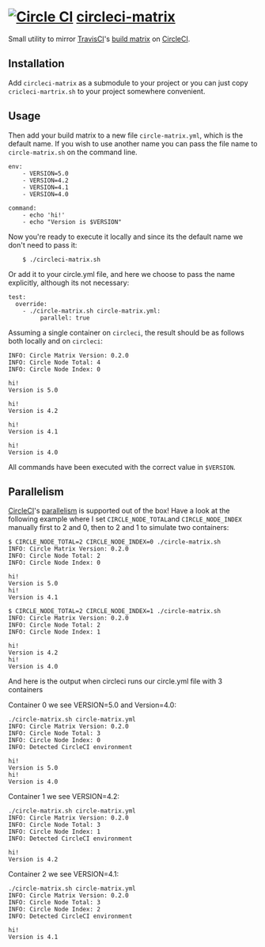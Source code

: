 [![Circle CI](https://circleci.com/gh/winksaville/circleci-matrix.svg?style=shield)](https://circleci.com/gh/winksaville/circleci-matrix)
[circleci-matrix][]
===================

Small utility to mirror [TravisCI][]'s [build matrix][] on [CircleCI][].

## Installation

Add `circleci-matrix` as a submodule to your project or you can just
copy `cricleci-martrix.sh` to your project somewhere convenient.

## Usage

Then add your build matrix to a new file `circle-matrix.yml`, which is
the default name. If you wish to use another name you can pass the
file name to `circle-matrix.sh` on the command line.
```
env:
    - VERSION=5.0
    - VERSION=4.2
    - VERSION=4.1
    - VERSION=4.0

command:
    - echo 'hi!'
    - echo "Version is $VERSION"
```
Now you're ready to execute it locally and since its the default name
we don't need to pass it:
```
    $ ./circleci-matrix.sh
```
Or add it to your circle.yml file, and here we choose to pass the
name explicitly, although its not necessary:
```
test:
  override:
    - ./circle-matrix.sh circle-matrix.yml:
         parallel: true
```
Assuming a single container on `circleci`, the result should
be as follows both locally and on `circleci`:
```
INFO: Circle Matrix Version: 0.2.0
INFO: Circle Node Total: 4
INFO: Circle Node Index: 0

hi!
Version is 5.0

hi!
Version is 4.2

hi!
Version is 4.1

hi!
Version is 4.0
```
All commands have been executed with the correct value in `$VERSION`.

## Parallelism

[CircleCI][]'s [parallelism][] is supported out of the box! Have a look at the following
example where I set `CIRCLE_NODE_TOTAL`and `CIRCLE_NODE_INDEX` manually
first to 2 and 0, then to 2 and 1 to simulate two containers:
```
$ CIRCLE_NODE_TOTAL=2 CIRCLE_NODE_INDEX=0 ./circle-matrix.sh
INFO: Circle Matrix Version: 0.2.0
INFO: Circle Node Total: 2
INFO: Circle Node Index: 0

hi!
Version is 5.0
hi!
Version is 4.1

$ CIRCLE_NODE_TOTAL=2 CIRCLE_NODE_INDEX=1 ./circle-matrix.sh
INFO: Circle Matrix Version: 0.2.0
INFO: Circle Node Total: 2
INFO: Circle Node Index: 1

hi!
Version is 4.2
hi!
Version is 4.0
```
And here is the output when circleci runs our circle.yml file with 3 containers

Container 0 we see VERSION=5.0 and Version=4.0:
```
./circle-matrix.sh circle-matrix.yml
INFO: Circle Matrix Version: 0.2.0
INFO: Circle Node Total: 3
INFO: Circle Node Index: 0
INFO: Detected CircleCI environment

hi!
Version is 5.0
hi!
Version is 4.0
```
Container 1 we see VERSION=4.2:
```
./circle-matrix.sh circle-matrix.yml
INFO: Circle Matrix Version: 0.2.0
INFO: Circle Node Total: 3
INFO: Circle Node Index: 1
INFO: Detected CircleCI environment

hi!
Version is 4.2
```
Container 2 we see VERSION=4.1:
```
./circle-matrix.sh circle-matrix.yml
INFO: Circle Matrix Version: 0.2.0
INFO: Circle Node Total: 3
INFO: Circle Node Index: 2
INFO: Detected CircleCI environment

hi!
Version is 4.1
```
  [circleci-matrix]: https://github.com/winksaville/circleci-matrix
  [CircleCI]: https://circleci.com/
  [TravisCI]: https://travis-ci.org/
  [build matrix]: http://docs.travis-ci.com/user/customizing-the-build/#Build-Matrix
  [parallelism]: https://circleci.com/docs/setting-up-parallelism
